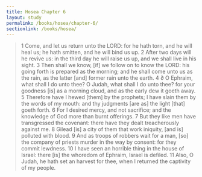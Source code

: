 ```yaml
---
title: Hosea Chapter 6
layout: study
permalink: /books/hosea/chapter-6/
sectionlink: /books/hosea/
---
```


> 1 Come, and let us return unto the LORD: for he hath torn, and he will heal us; he hath smitten, and he will bind us up.
> 2 After two days will he revive us: in the third day he will raise us up, and we shall live in his sight.
> 3 Then shall we know, [if] we follow on to know the LORD: his going forth is prepared as the morning; and he shall come unto us as the rain, as the latter [and] former rain unto the earth.
> 4 ∂ O Ephraim, what shall I do unto thee? O Judah, what shall I do unto thee? for your goodness [is] as a morning cloud, and as the early dew it goeth away.
> 5 Therefore have I hewed [them] by the prophets; I have slain them by the words of my mouth: and thy judgments [are as] the light [that] goeth forth.
> 6 For I desired mercy, and not sacrifice; and the knowledge of God more than burnt offerings.
> 7 But they like men have transgressed the covenant: there have they dealt treacherously against me.
> 8 Gilead [is] a city of them that work iniquity, [and is] polluted with blood.
> 9 And as troops of robbers wait for a man, [so] the company of priests murder in the way by consent: for they commit lewdness.
> 10 I have seen an horrible thing in the house of Israel: there [is] the whoredom of Ephraim, Israel is defiled.
> 11 Also, O Judah, he hath set an harvest for thee, when I returned the captivity of my people.
